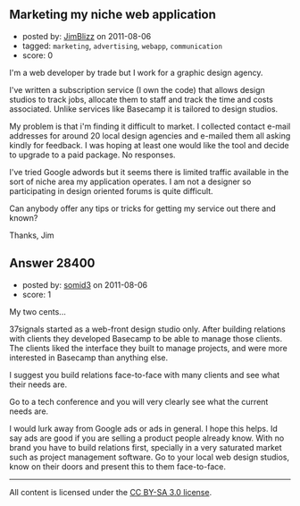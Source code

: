## Marketing my niche web application

- posted by: [JimBlizz](https://stackexchange.com/users/-1/12495-jimblizz) on 2011-08-06
- tagged: `marketing`, `advertising`, `webapp`, `communication`
- score: 0

I'm a web developer by trade but I work for a graphic design agency.

I've written a subscription service (I own the code) that allows design studios to track jobs, allocate them to staff and track the time and costs associated. Unlike services like Basecamp it is tailored to design studios.

My problem is that i'm finding it difficult to market. I collected contact e-mail addresses for around 20 local design agencies and e-mailed them all asking kindly for feedback. I was hoping at least one would like the tool and decide to upgrade to a paid package. No responses.

I've tried Google adwords but it seems there is limited traffic available in the sort of niche area my application operates. I am not a designer so participating in design oriented forums is quite difficult.

Can anybody offer any tips or tricks for getting my service out there and known?

Thanks,
Jim


## Answer 28400

- posted by: [somid3](https://stackexchange.com/users/-1/12412-somid3) on 2011-08-06
- score: 1

My two cents...

37signals started as a web-front design studio only. After building relations with clients they developed Basecamp to be able to manage those clients. The clients liked the interface they built to manage projects, and were more interested in Basecamp than anything else.

I suggest you build relations face-to-face with many clients and see what their needs are.

Go to a tech conference and you will very clearly see what the current needs are.

I would lurk away from Google ads or ads in general. I hope this helps. Id say ads are good if you are selling a product people already know. With no brand you have to build relations first, specially in a very saturated market such as project management software. Go to your local web design studios, know on their doors and present this to them face-to-face.




---

All content is licensed under the [CC BY-SA 3.0 license](https://creativecommons.org/licenses/by-sa/3.0/).

